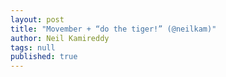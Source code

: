 ```yaml
---
layout: post
title: "Movember + “do the tiger!” (@neilkam)"
author: Neil Kamireddy
tags: null
published: true
---
```


